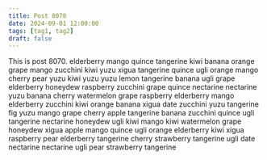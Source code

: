 ```yaml
---
title: Post 8070
date: 2024-09-01 12:00:00
tags: [tag1, tag2]
draft: false
---
```

This is post 8070.
elderberry
mango
quince
tangerine
kiwi
banana
orange
grape
mango
zucchini
kiwi
yuzu
xigua
tangerine
quince
ugli
orange
mango
cherry
pear
yuzu
kiwi
yuzu
yuzu
lemon
tangerine
banana
ugli
grape
elderberry
honeydew
raspberry
zucchini
grape
quince
nectarine
nectarine
yuzu
banana
cherry
watermelon
grape
raspberry
elderberry
mango
elderberry
zucchini
kiwi
orange
banana
xigua
date
zucchini
yuzu
tangerine
fig
yuzu
mango
grape
cherry
apple
tangerine
banana
zucchini
quince
ugli
tangerine
nectarine
honeydew
ugli
kiwi
mango
kiwi
watermelon
grape
honeydew
xigua
apple
mango
quince
ugli
orange
elderberry
kiwi
xigua
raspberry
pear
elderberry
tangerine
cherry
strawberry
tangerine
ugli
date
nectarine
nectarine
ugli
pear
strawberry
tangerine
